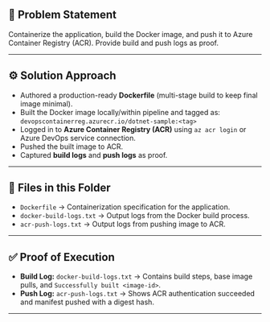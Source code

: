 ## 📌 Problem Statement
Containerize the application, build the Docker image, and push it to Azure Container Registry (ACR). Provide build and push logs as proof.

---

## ⚙️ Solution Approach
- Authored a production-ready **Dockerfile** (multi-stage build to keep final image minimal).
- Built the Docker image locally/within pipeline and tagged as:  
  `devopscontainerreg.azurecr.io/dotnet-sample:<tag>`
- Logged in to **Azure Container Registry (ACR)** using `az acr login` or Azure DevOps service connection.
- Pushed the built image to ACR.
- Captured **build logs** and **push logs** as proof.

---

## 📂 Files in this Folder
- `Dockerfile` → Containerization specification for the application.  
- `docker-build-logs.txt` → Output logs from the Docker build process.  
- `acr-push-logs.txt` → Output logs from pushing image to ACR.  

---

## ✅ Proof of Execution
- **Build Log:** `docker-build-logs.txt` → Contains build steps, base image pulls, and `Successfully built <image-id>`.  
- **Push Log:** `acr-push-logs.txt` → Shows ACR authentication succeeded and manifest pushed with a digest hash.  

---
